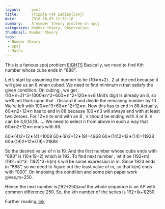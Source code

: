 ```yaml
---
layout:     post
title:      Tripple Fat Ladies(Spoj)
date:       2018-10-03 12:32:18
summary:    A number theory problem on spoj
categories: Number theory, Observation
thumbnail: Number theory
tags:
 - Number theory 
 - Spoj
 - Maths
---
```


This is a famous spoj problem [EIGHTS](https://www.spoj.com/problems/EIGHTS/)
Basically, we need to find Kth number whose cube ends in "888".

Let’s start by assuming the number to be (10∗n+2) .
2 at the end because it will give us an 8 when cubed. We need to find minimum n that satisfy the given condition.
On cubing , we get :
(10∗n+2)^3=1000∗n^3+600∗n^2+120∗n+8
Unit’s digit is already an 8, so we’ll not think upon that . Discard it and divide the remaining number by 10.
We’re left with 100∗n^3+60∗n^2+12∗n. Now this has to end in 88.Actually, 60∗n2+12∗n has to end in 88 because 100∗n3 will always end with at least two zeroes.
For 12∗n to end with an 8 , n should be ending with 4 or 9. n can be 4,9,14,19......
We need to select n from above in such a way that 60∗n2+12∗n ends with 88.

60∗(4)2+12∗(4)=1008
60∗(9)2+12∗(9)=4968
60∗(14)2+12∗(14)=11928
60∗(19)2+12∗(19)=21888

So the desired value of n is 19. And the first number whose cube ends with “888” is (10∗19+2) which is 192.
To find next number , let it be (192+m).
(192+m)^3=(192)^3+k(m)
k will be some expression in m. Since 1923 ends in “888”, so we need to figure out the least value of m, so that k(m) ends with “000”. On imposing this condition and some pen paper work gives,m=250.

Hence the next number is(192+250)and the whole sequence is an AP with common difference 250. So, the kth number of the series is 
192+(k−1)250.

Further reading [link](http://qr.ae/TUGHty)


